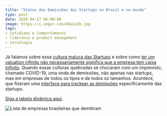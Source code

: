 ```yaml
---
title: "Status das Demissões das Startups no Brasil e no mundo"
type: post
date: 2020-04-17 06:00:00
image: https://i.imgur.com/A9uLnIb.jpg
tags:
- Cotidiano e Comportamento
- lideranca e product management
- tecnologia
---
```


Já falamos sobre essa [cultura maluca das Startups](https://diegoeis.com/critica-startups-covid19/) e sobre como [ter um valuation infinito não necessariamente significa que a empresa tem caixa infinito](https://diegoeis.com/valuation-diferente-caixa/). Quando essas culturas quebradas se chocaram com um imprevisto, chamado COVID-19, uma onda de demissões, não apenas nas startups, mas em empresas de todos os tipos e de todos os tamanhos. Acontece, que fizeram uma [interface para trackear as demissões](https://layoffs.fyi/tracker/) especificamente das startups.

[Siga a tabela dinâmica aqui](https://layoffs.fyi/tracker/).

![Lista de empresas brasileiras que demitiram](https://i.imgur.com/tcHkSGR.png)

